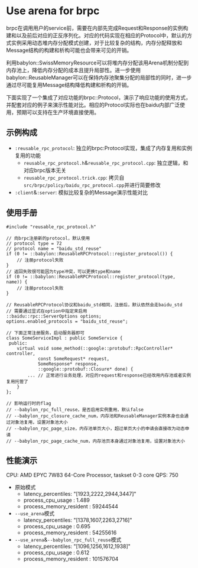 # Use arena for brpc

brpc在调用用户的service前，需要在内部先完成Request和Response的实例构建和以及前后对应的正反序列化。对应的代码实现在相应的Protocol中，默认的方式实例采用动态堆内存分配模式创建，对于比较复杂的结构，内存分配释放和Message结构的构建和析构可能也会带来可见的开销。

利用babylon::SwissMemoryResource可以将堆内存分配该用Arena机制分配到内存池上，降低内存分配的成本且提升局部性。进一步使用babylon::ReusableManager可以在保持内存池聚集分配的局部性的同时，进一步通过尽可能复用Message结构降低构建和析构的开销。

下面实现了一个集成了对应功能的brpc::Protocol，演示了响应功能的使用方式，并配套对应的例子来演示性能对比。相应的Protocol实际也在baidu内部广泛使用，预期可以支持在生产环境直接使用。

## 示例构成

- `:reusable_rpc_protocol`: 独立的brpc:Protocol实现，集成了内存复用和实例复用的功能
  - `reusable_rpc_protocol.h`&`reusable_rpc_protocol.cpp`: 独立逻辑，和对应brpc版本无关
  - `reusable_rpc_protocol.trick.cpp`: 拷贝自`src/brpc/policy/baidu_rpc_protocol.cpp`并进行简要修改
- `:client`&`:server`: 模拟比较复杂的Message演示性能对比

## 使用手册

```
#include "reusable_rpc_protocol.h"

// 向brpc注册新的protocol，默认使用
// protocol type = 72
// protocol name = "baidu_std_reuse"
if (0 != ::babylon::ReusableRPCProtocol::register_protocol()) {
	// 注册protocol失败
}
// 返回失败很可能因为type冲突，可以更换type和name
if (0 != ::babylon::ReusableRPCProtocol::register_protocol(type, name)) {
	// 注册protocol失败
}

// ReusableRPCProtocol协议和baidu_std相同，注册后，默认依然会走baidu_std
// 需要通过显式在option中指定来启用
::baidu::rpc::ServerOptions options;
options.enabled_protocols = "baidu_std_reuse";

// 下面正常注册服务，启动服务器即可
class SomeServiceImpl : public SomeService {
 public:
	virtual void some_method(::google::protobuf::RpcController* controller,
			const SomeRequest* request,
			SomeResponse* response,
			::google::protobuf::Closure* done) {
		... // 正常进行业务处理，对应的request和response已经改用内存池或者实例复用托管了
	}
};

// 影响运行时的flag
// --babylon_rpc_full_reuse，是否启用实例重用，默认false
// --babylon_rpc_closure_cache_num，内存池和ReusableManager实例本身也会通过对象池复用，设置对象池大小
// --babylon_rpc_page_size，内存池单页大小，超过单页大小的申请会直接改为动态申请
// --babylon_rpc_page_cache_num，内存池页本身通过对象池复用，设置对象池大小
```

## 性能演示

CPU: AMD EPYC 7W83 64-Core Processor, taskset 0-3 core
QPS: 750

- 原始模式
  - latency_percentiles: "[1923,2222,2944,3447]"
  - process_cpu_usage : 1.489
  - process_memory_resident : 59244544
- `--use_arena`模式
  - latency_percentiles: "[1378,1607,2263,2716]"
  - process_cpu_usage : 0.695
  - process_memory_resident : 54255616
- `--use_arena`&`--babylon_rpc_full_reuse`模式
  - latency_percentiles: "[1096,1256,1612,1938]"
  - process_cpu_usage : 0.612
  - process_memory_resident : 101576704
